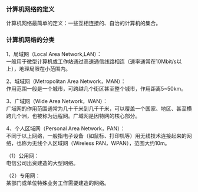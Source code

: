 ### 计算机网络的定义

计算机网络最简单的定义：一些互相连接的、自治的计算机的集合。

### 计算机网络的分类

1、局域网（Local Area Network,LAN）：  
一般用于微型计算机或工作站通过高速通信线路相连（速率通常在10Mbit/s以上），地理局限在小范围内。

2、城域网（Metropolitan Area Network，MAN）：  
作用范围一般是一个城市，可跨越几个街区甚至整个城市，作用距离5~50km。

3、广域网（Wide Area Network，WAN）：  
广域网的作用范围通常为几十千米到几千千米，可以覆盖一个国家、地区、甚至横跨几个洲，也被称为远程网。广域网是因特网的核心部分。

4、个人区域网（Personal Area Network，PAN）：  
不同于以上网络，一般指电子设备（如鼠标、打印机等）用无线技术连接起来的网络，也称为无线个人区域网（Wireless PAN，WPAN），范围大约10m。

（1）公用网：  
电信公司出资建造的大型网络。

（2）专用网：  
某部门或单位特殊业务工作需要建造的网络。
